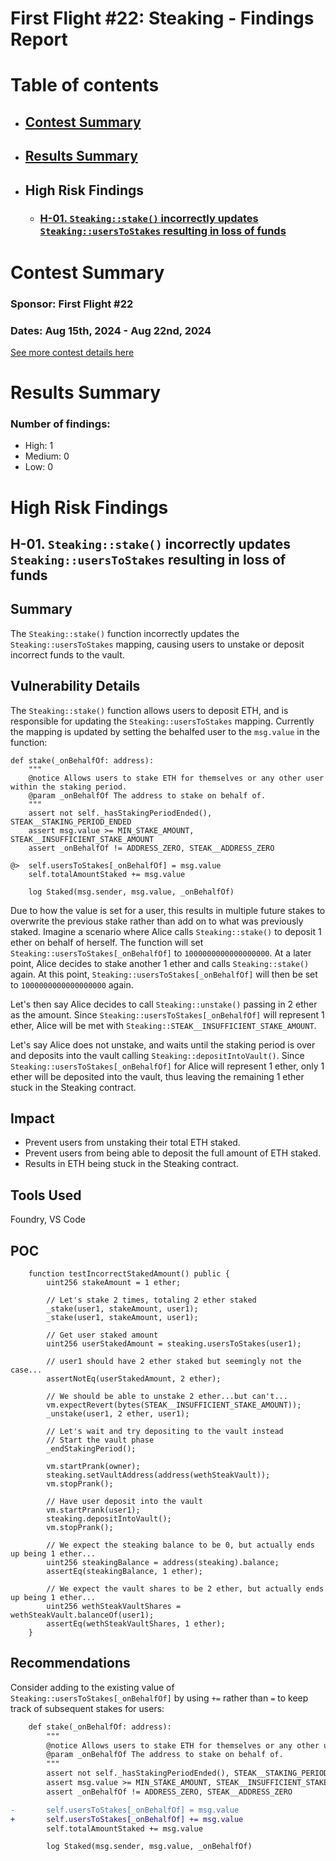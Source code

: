 # First Flight #22: Steaking - Findings Report

# Table of contents
- ## [Contest Summary](#contest-summary)
- ## [Results Summary](#results-summary)
- ## High Risk Findings
    - ### [H-01. `Steaking::stake()` incorrectly updates `Steaking::usersToStakes` resulting in loss of funds](#H-01)




# <a id='contest-summary'></a>Contest Summary

### Sponsor: First Flight #22

### Dates: Aug 15th, 2024 - Aug 22nd, 2024

[See more contest details here](https://codehawks.cyfrin.io/c/2024-08-steaking)

# <a id='results-summary'></a>Results Summary

### Number of findings:
- High: 1
- Medium: 0
- Low: 0


# High Risk Findings

## <a id='H-01'></a>H-01. `Steaking::stake()` incorrectly updates `Steaking::usersToStakes` resulting in loss of funds            



## Summary

The `Steaking::stake()` function incorrectly updates the `Steaking::usersToStakes` mapping, causing users to unstake or deposit incorrect funds to the vault.

## Vulnerability Details

The `Steaking::stake()` function allows users to deposit ETH, and is responsible for updating the `Steaking::usersToStakes` mapping. Currently the mapping is updated by setting the behalfed user to the `msg.value` in the function:

```Vyper
def stake(_onBehalfOf: address):
    """
    @notice Allows users to stake ETH for themselves or any other user within the staking period.
    @param _onBehalfOf The address to stake on behalf of.
    """
    assert not self._hasStakingPeriodEnded(), STEAK__STAKING_PERIOD_ENDED
    assert msg.value >= MIN_STAKE_AMOUNT, STEAK__INSUFFICIENT_STAKE_AMOUNT
    assert _onBehalfOf != ADDRESS_ZERO, STEAK__ADDRESS_ZERO

@>  self.usersToStakes[_onBehalfOf] = msg.value
    self.totalAmountStaked += msg.value

    log Staked(msg.sender, msg.value, _onBehalfOf)
```

Due to how the value is set for a user, this results in multiple future stakes to overwrite the previous stake rather than add on to what was previously staked. Imagine a scenario where Alice calls `Steaking::stake()` to deposit 1 ether on behalf of herself. The function will set `Steaking::usersToStakes[_onBehalfOf]` to `1000000000000000000`. At a later point, Alice decides to stake another 1 ether and calls `Steaking::stake()` again. At this point, `Steaking::usersToStakes[_onBehalfOf]` will then be set to `1000000000000000000` again.

Let's then say Alice decides to call `Steaking::unstake()` passing in 2 ether as the amount. Since `Steaking::usersToStakes[_onBehalfOf]` will represent 1 ether, Alice will be met with `Steaking::STEAK__INSUFFICIENT_STAKE_AMOUNT`.

Let's say Alice does not unstake, and waits until the staking period is over and deposits into the vault calling `Steaking::depositIntoVault()`. Since `Steaking::usersToStakes[_onBehalfOf]` for Alice will represent 1 ether, only 1 ether will be deposited into the vault, thus leaving the remaining 1 ether stuck in the Steaking contract.

## Impact

* Prevent users from unstaking their total ETH staked.
* Prevent users from being able to deposit the full amount of ETH staked.
* Results in ETH being stuck in the Steaking contract.

## Tools Used

Foundry, VS Code

## POC

```Solidity
    function testIncorrectStakedAmount() public {
        uint256 stakeAmount = 1 ether;

        // Let's stake 2 times, totaling 2 ether staked
        _stake(user1, stakeAmount, user1);
        _stake(user1, stakeAmount, user1);

        // Get user staked amount
        uint256 userStakedAmount = steaking.usersToStakes(user1);

        // user1 should have 2 ether staked but seemingly not the case...
        assertNotEq(userStakedAmount, 2 ether);

        // We should be able to unstake 2 ether...but can't...
        vm.expectRevert(bytes(STEAK__INSUFFICIENT_STAKE_AMOUNT));
        _unstake(user1, 2 ether, user1);

        // Let's wait and try depositing to the vault instead
        // Start the vault phase
        _endStakingPeriod();

        vm.startPrank(owner);
        steaking.setVaultAddress(address(wethSteakVault));
        vm.stopPrank();

        // Have user deposit into the vault
        vm.startPrank(user1);
        steaking.depositIntoVault();
        vm.stopPrank();

        // We expect the steaking balance to be 0, but actually ends up being 1 ether...
        uint256 steakingBalance = address(steaking).balance;
        assertEq(steakingBalance, 1 ether);

        // We expect the vault shares to be 2 ether, but actually ends up being 1 ether...
        uint256 wethSteakVaultShares = wethSteakVault.balanceOf(user1);
        assertEq(wethSteakVaultShares, 1 ether);
    }
```

## Recommendations

Consider adding to the existing value of `Steaking::usersToStakes[_onBehalfOf]` by using `+=` rather than `=` to keep track of subsequent stakes for users:

```diff
    def stake(_onBehalfOf: address):
        """
        @notice Allows users to stake ETH for themselves or any other user within the staking period.
        @param _onBehalfOf The address to stake on behalf of.
        """
        assert not self._hasStakingPeriodEnded(), STEAK__STAKING_PERIOD_ENDED
        assert msg.value >= MIN_STAKE_AMOUNT, STEAK__INSUFFICIENT_STAKE_AMOUNT
        assert _onBehalfOf != ADDRESS_ZERO, STEAK__ADDRESS_ZERO

-       self.usersToStakes[_onBehalfOf] = msg.value
+       self.usersToStakes[_onBehalfOf] += msg.value
        self.totalAmountStaked += msg.value

        log Staked(msg.sender, msg.value, _onBehalfOf)
```

    





